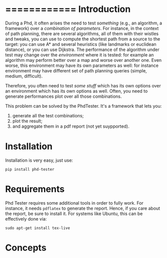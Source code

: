 ============
Introduction
============

During a Phd, it often arises the need to test *something* (e.g., an algorithm, a framework) over a 
*combination of parameters*. For instance, in the context of path planning, there are several algorithms, 
all of them with their wistles and tweaks, you can use to compute the shortest path
from a source to the target: you can use A* and several heuristics (like landmarks or euclidean distance), or you can use Dijkstra. The performance
of the algorithm under test may change over the *environment* where it is tested: 
for example an algorithm may perform better over a map and worse over another one. 
Even worse, this environment may have its own parameters as well: for instance  environment may have 
different set of path planning queries (simple, medium, difficult).

Therefore, you often need to test *some stuff* which has its own options over an environment which
 has its own options as well. Often, you need to generate performances plot over all those combinations.

This problem can be solved by the PhdTester. It's a framework that lets you:
 
1. generate all the test combinations;
2. plot the result;
3. and aggregate them in a pdf report (not yet suypported).
 
Installation
============

Installation is very easy, just use:

```
pip install phd-tester
```

Requirements
============

Phd Tester requires some additional tools in order to fully work. For instance, it needs `pdflatex` to generate
the report. Hence, if you care about the report, be sure to install it. For systems like Ubuntu, this
can be effectively done via:

```
sudo apt-get install tex-live
```

Concepts
========

